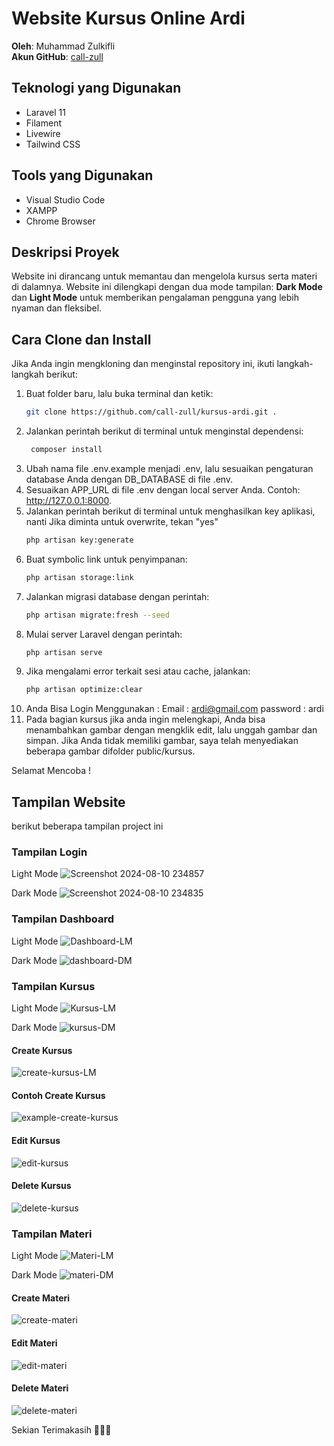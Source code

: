# Website Kursus Online Ardi

**Oleh**: Muhammad Zulkifli  
**Akun GitHub**: [call-zull](https://github.com/call-zull)

## Teknologi yang Digunakan
- Laravel 11
- Filament
- Livewire
- Tailwind CSS

## Tools yang Digunakan
- Visual Studio Code
- XAMPP
- Chrome Browser

## Deskripsi Proyek
Website ini dirancang untuk memantau dan mengelola kursus serta materi di dalamnya. Website ini dilengkapi dengan dua mode tampilan: **Dark Mode** dan **Light Mode** untuk memberikan pengalaman pengguna yang lebih nyaman dan fleksibel.

## Cara Clone dan Install
Jika Anda ingin mengkloning dan menginstal repository ini, ikuti langkah-langkah berikut:

1. Buat folder baru, lalu buka terminal dan ketik:
   ```bash
   git clone https://github.com/call-zull/kursus-ardi.git .
2. Jalankan perintah berikut di terminal untuk menginstal dependensi:
   ```bash
    composer install
3. Ubah nama file .env.example menjadi .env, lalu sesuaikan pengaturan database Anda dengan DB_DATABASE di file .env.
4. Sesuaikan APP_URL di file .env dengan local server Anda. Contoh: http://127.0.0.1:8000.
5. Jalankan perintah berikut di terminal untuk menghasilkan key aplikasi, nanti Jika diminta untuk overwrite, tekan "yes"
     ```bash
    php artisan key:generate
6. Buat symbolic link untuk penyimpanan:
    ```bash
    php artisan storage:link
7. Jalankan migrasi database dengan perintah:
    ```bash
    php artisan migrate:fresh --seed
8. Mulai server Laravel dengan perintah:
    ```bash
    php artisan serve
9. Jika mengalami error terkait sesi atau cache, jalankan:
    ```bash
    php artisan optimize:clear
10. Anda Bisa Login Menggunakan :
    Email : ardi@gmail.com
    password : ardi
11. Pada bagian kursus jika anda ingin melengkapi, Anda bisa menambahkan gambar dengan mengklik edit, lalu unggah gambar dan simpan. Jika Anda tidak memiliki gambar, saya telah               menyediakan beberapa gambar difolder public/kursus.

Selamat Mencoba !

## Tampilan Website
berikut beberapa tampilan project ini 

### Tampilan Login
Light Mode
![Screenshot 2024-08-10 234857](https://github.com/user-attachments/assets/81e2853d-1a5d-4552-90a9-ef547573cca1)

Dark Mode
![Screenshot 2024-08-10 234835](https://github.com/user-attachments/assets/6dab9600-4139-4231-8793-e5e592f6bbfb)

### Tampilan Dashboard
Light Mode
![Dashboard-LM](https://github.com/user-attachments/assets/dd977bb5-135b-429d-a547-fb4fd4ee1e1a)

Dark Mode
![dashboard-DM](https://github.com/user-attachments/assets/dc98de5a-dff8-492c-b4f4-b0f6c40489bb)

### Tampilan Kursus
Light Mode
![Kursus-LM](https://github.com/user-attachments/assets/bd71c6d0-3634-46d1-abc6-43af8b648198)

Dark Mode
![kursus-DM](https://github.com/user-attachments/assets/dfac206b-603d-4fa8-b5e8-75ddf5751ae5)

#### Create Kursus
![create-kursus-LM](https://github.com/user-attachments/assets/1dcc5775-69bf-49b2-8dd8-cb7196b00e06)

#### Contoh Create Kursus
![example-create-kursus](https://github.com/user-attachments/assets/64a570b5-c9d1-4473-a34d-ee1169e0e92a)

#### Edit Kursus
![edit-kursus](https://github.com/user-attachments/assets/37bd4f1a-6761-4f7e-a173-3b8ae07975f6)

#### Delete Kursus
![delete-kursus](https://github.com/user-attachments/assets/9800e098-9bd6-4d4a-b470-b7eaa14a744e)

### Tampilan Materi
Light Mode
![Materi-LM](https://github.com/user-attachments/assets/be9d6510-0b49-4d46-949d-a075bebea858)

Dark Mode
![materi-DM](https://github.com/user-attachments/assets/ef2be162-fd95-4659-ae41-3b8f561b41fa)

#### Create Materi
![create-materi](https://github.com/user-attachments/assets/64c0a8cc-7347-4867-beff-a262a03a2ce9)

#### Edit Materi
![edit-materi](https://github.com/user-attachments/assets/0124fdbb-f5b0-467c-93c1-efd5813c588d)

#### Delete Materi
![delete-materi](https://github.com/user-attachments/assets/a1c1c6ca-9638-4fa3-8874-b7df31b17247)

Sekian Terimakasih 🧑‍💻🙌
